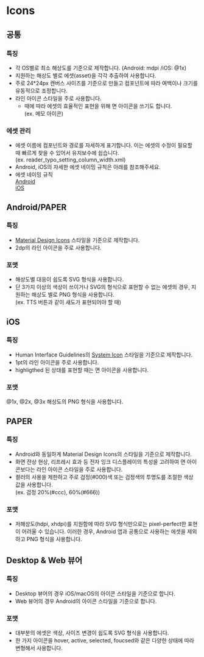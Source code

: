 ---
---

# Icons

## 공통

### 특징
* 각 OS별로 최소 해상도를 기준으로 제작합니다. (Android: mdpi /iOS: @1x) 
* 지원하는 해상도 별로 에셋(asset)을 각각 추출하여 사용합니다.
* 주로 24*24px 캔버스 사이즈를 기준으로 만들고 컴포넌트에 따라 여백이나 크기를 유동적으로 조정합니다.
* 라인 아이콘 스타일을 주로 사용합니다.
  * 때에 따라 에셋의 효율적인 표현을 위해 면 아이콘을 쓰기도 합니다. <br>
  (ex. 메모 아이콘)

### 에셋 관리
* 에셋 이름에 컴포넌트와 경로를 자세하게 표기합니다. 이는 에셋의 수정이 필요할 때 빠르게 찾을 수 있어서 유지보수에 쉽습니다. <br>
    (ex. reader_typo_setting_column_width.xml)
* Android, iOS의 자세한 에셋 네이밍 규칙은 아래를 참조해주세요.
* 에셋 네이밍 규칙 <br>
    [Android](https://github.com/ridi/style-guide/tree/master/Android#%EB%A6%AC%EC%86%8C%EC%8A%A4-%EB%84%A4%EC%9D%B4%EB%B0%8D) <br>
    [iOS](https://github.com/ridi/style-guide/tree/master/iOS#%EB%A6%AC%EB%94%94-%EB%A6%AC%EC%86%8C%EC%8A%A4-%EB%84%A4%EC%9D%B4%EB%B0%8D)


## Android/PAPER

### 특징
* [Material Design Icons](https://material.io/tools/icons/?style=baseline) 스타일을 기준으로 제작합니다.
* 2dp의 라인 아이콘을 주로 사용합니다. 

### 포맷
* 해상도별 대응이 쉽도록 SVG 형식을 사용합니다.
* 단 3가지 이상의 색상이 쓰이거나 SVG의 형식으로 표현할 수 없는 에셋의 경우, 지원하는 해상도 별로 PNG 형식을 사용합니다.<br>
    (ex. TTS 버튼과 같이 섀도가 표현되어야 할 때)


## iOS

### 특징
* Human Interface Guidelines의 [System Icon](https://developer.apple.com/ios/human-interface-guidelines/icons-and-images/system-icons/) 스타일을 기준으로 제작합니다. 
* 1pt의 라인 아이콘을 주로 사용합니다.
* highligthed 된 상태를 표현할 때는 면 아이콘을 사용합니다.

### 포맷
@1x, @2x, @3x 해상도의 PNG 형식을 사용합니다.


## PAPER

### 특징
* Android와 동일하게 Material Design Icons의 스타일을 기준으로 제작합니다.
* 화면 잔상 현상, 리프레시 효과 등 전자 잉크 디스플레이의 특성을 고려하여 면 아이콘보다는 라인 아이콘 스타일을 주로 사용합니다.
* 컬러의 사용을 제한하고 주로 검정(#000)색 또는 검정색의 투명도를 조절한 색상 값을 사용합니다. <br>
    (ex. 검정 20%(#ccc), 60%(#666)) 

### 포맷
* 저해상도(hdpi, xhdpi)를 지원함에 따라 SVG 형식만으로는 pixel-perfect한 표현이 어려울 수 있습니다. 이러한 경우, Android 앱과 공통으로 사용하는 에셋을 제외하고 PNG 형식을 사용합니다.


## Desktop & Web 뷰어

### 특징
* Desktop 뷰어의 경우 iOS/macOS의 아이콘 스타일을 기준으로 합니다.
* Web 뷰어의 경우 Android의 아이콘 스타일을 기준으로 합니다.

### 포맷
* 대부분의 에셋은 색상, 사이즈 변경이 쉽도록 SVG 형식을 사용합니다.
* 한 가지 아이콘을 hover, active, selected, foucsed와 같은 다양한 상태에 따라 변형해서 사용합니다.
